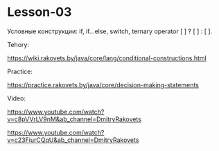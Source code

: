 # Lesson-03

Условные конструкции: if,  if...else,  switch, ternary operator [ ] ? [ ] : [ ].

Tehory:

https://wiki.rakovets.by/java/core/lang/conditional-constructions.html

Practice:

https://practice.rakovets.by/java/core/decision-making-statements

Video:

https://www.youtube.com/watch?v=c8pVVrLV9nM&ab_channel=DmitryRakovets

https://www.youtube.com/watch?v=c23FiurCQqU&ab_channel=DmitryRakovets
